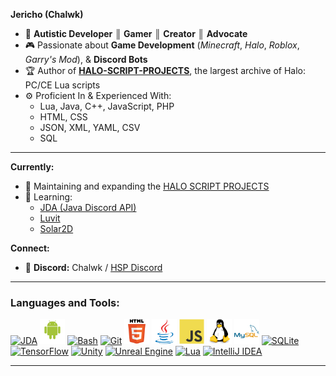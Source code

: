 **Jericho (Chalwk)**
* 🧩 **Autistic Developer** ║ **Gamer** ║ **Creator** ║ **Advocate**
* 🎮 Passionate about **Game Development** (*Minecraft*, *Halo*, *Roblox*, *Garry's Mod*), & **Discord Bots**
* 🏆 Author of **[HALO-SCRIPT-PROJECTS](https://github.com/Chalwk/HALO-SCRIPT-PROJECTS)**, the largest archive of Halo: PC/CE Lua scripts
* ⚙️ Proficient In & Experienced With:
   - Lua, Java, C++, JavaScript, PHP
   - HTML, CSS
   - JSON, XML, YAML, CSV
   - SQL

---

**Currently:**
* 🔭 Maintaining and expanding the [HALO SCRIPT PROJECTS](https://github.com/Chalwk/HALO-SCRIPT-PROJECTS)
* 🌱 Learning:
  - [JDA (Java Discord API)](https://jda.wiki/introduction/jda/)
  - [Luvit](https://luvit.io/)
  - [Solar2D](https://solar2d.com/)

**Connect:**
* 💬 **Discord:** Chalwk / [HSP Discord](https://discord.gg/D76H7RVPC9)

---

<h3 align="left">Languages and Tools:</h3>
<p align="left">
  <a href="https://github.com/DV8FromTheWorld/JDA" target="_blank"><img src="https://raw.githubusercontent.com/DV8FromTheWorld/JDA/assets/assets/readme/logo.png" alt="JDA" width="40" height="40"/></a>
  <a href="https://developer.android.com" target="_blank"><img src="https://raw.githubusercontent.com/devicons/devicon/master/icons/android/android-original-wordmark.svg" alt="Android" width="40" height="40"/></a>
  <a href="https://www.gnu.org/software/bash/" target="_blank"><img src="https://www.vectorlogo.zone/logos/gnu_bash/gnu_bash-icon.svg" alt="Bash" width="40" height="40"/></a>
  <a href="https://git-scm.com/" target="_blank"><img src="https://www.vectorlogo.zone/logos/git-scm/git-scm-icon.svg" alt="Git" width="40" height="40"/></a>
  <a href="https://www.w3.org/html/" target="_blank"><img src="https://raw.githubusercontent.com/devicons/devicon/master/icons/html5/html5-original-wordmark.svg" alt="HTML5" width="40" height="40"/></a>
  <a href="https://www.java.com" target="_blank"><img src="https://raw.githubusercontent.com/devicons/devicon/master/icons/java/java-original.svg" alt="Java" width="40" height="40"/></a>
  <a href="https://developer.mozilla.org/en-US/docs/Web/JavaScript" target="_blank"><img src="https://raw.githubusercontent.com/devicons/devicon/master/icons/javascript/javascript-original.svg" alt="JavaScript" width="40" height="40"/></a>
  <a href="https://www.linux.org/" target="_blank"><img src="https://raw.githubusercontent.com/devicons/devicon/master/icons/linux/linux-original.svg" alt="Linux" width="40" height="40"/></a>
  <a href="https://www.mysql.com/" target="_blank"><img src="https://raw.githubusercontent.com/devicons/devicon/master/icons/mysql/mysql-original-wordmark.svg" alt="MySQL" width="40" height="40"/></a>
  <a href="https://www.sqlite.org/" target="_blank"><img src="https://www.vectorlogo.zone/logos/sqlite/sqlite-icon.svg" alt="SQLite" width="40" height="40"/></a>
  <a href="https://www.tensorflow.org" target="_blank"><img src="https://www.vectorlogo.zone/logos/tensorflow/tensorflow-icon.svg" alt="TensorFlow" width="40" height="40"/></a>
  <a href="https://unity.com/" target="_blank"><img src="https://www.vectorlogo.zone/logos/unity3d/unity3d-icon.svg" alt="Unity" width="40" height="40"/></a>
  <a href="https://unrealengine.com/" target="_blank"><img src="https://raw.githubusercontent.com/kenangundogan/fontisto/036b7eca71aab1bef8e6a0518f7329f13ed62f6b/icons/svg/brand/unreal-engine.svg" alt="Unreal Engine" width="40" height="40"/></a>
  <a href="https://www.lua.org/" target="_blank"><img src="https://upload.wikimedia.org/wikipedia/commons/c/cf/Lua-Logo.svg" alt="Lua" width="40" height="40"/></a>
  <a href="https://www.jetbrains.com/idea/" target="_blank"><img src="https://upload.wikimedia.org/wikipedia/commons/9/9c/IntelliJ_IDEA_Icon.svg" alt="IntelliJ IDEA" width="40" height="40"/></a>
</p>

---
